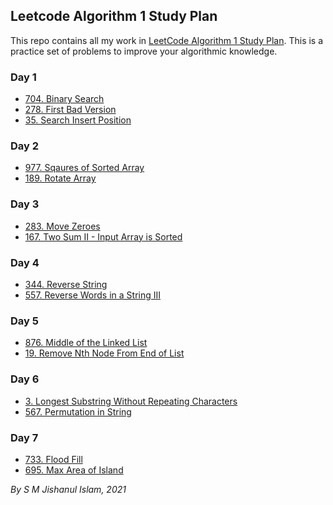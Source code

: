 ## Leetcode Algorithm 1 Study Plan

This repo contains all my work in [LeetCode Algorithm 1 Study Plan](https://leetcode.com/study-plan/algorithm). This is a practice set of problems to improve your algorithmic knowledge.

### Day 1
- [704. Binary Search](Day%201/1_Binary_Search.cpp)
- [278. First Bad Version](Day%201/2_First_bad_version.cpp)
- [35. Search Insert Position](Day%201/3_Search_insert_position.cpp)

### Day 2
- [977. Sqaures of Sorted Array](Day%202/4_Sqaures_of_sorted_array.cpp)
- [189. Rotate Array](Day%202/5_Rotate_array.cpp)

### Day 3
- [283. Move Zeroes](Day%203/6_Move_zeroes.cpp)
- [167. Two Sum II - Input Array is Sorted](Day%203/7_Two_sum_input_II.cpp)

### Day 4
- [344. Reverse String](Day%204/8_Reverse_string.cpp)
- [557. Reverse Words in a String III](Day%204/9_Reverse_words_in_a_string.cpp)

### Day 5
- [876. Middle of the Linked List](Day%205/10_Middle_of_linked_list.cpp)
- [19. Remove Nth Node From End of List](Day%205/11_Remove_Nth_Node_from_Linked_list.cpp)

### Day 6
- [3. Longest Substring Without Repeating Characters](Day%206/3_Longest_Substring_Without_Repeating_Characters.cpp)
- [567. Permutation in String](Day%206/567_Permutation_in_String.cpp)

### Day 7
- [733. Flood Fill](Day%207/733_Flood_Fill.cpp)
- [695. Max Area of Island](Day%207/695_Max_Area_of_Island.cpp)

*By S M Jishanul Islam, 2021*